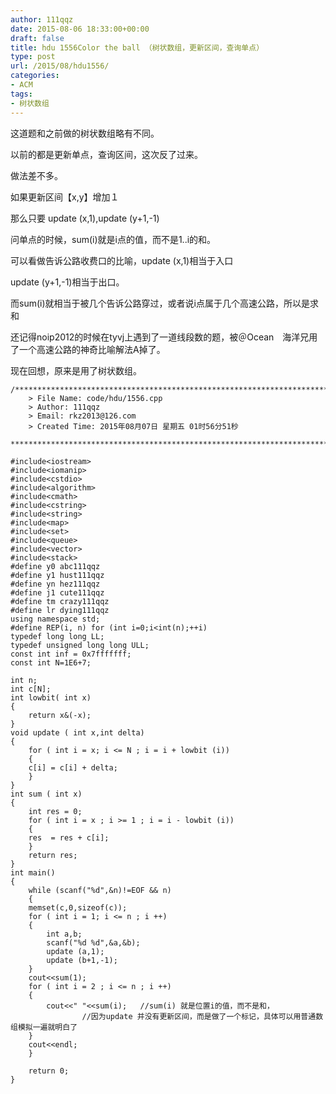 ```yaml
---
author: 111qqz
date: 2015-08-06 18:33:00+00:00
draft: false
title: hdu 1556Color the ball （树状数组，更新区间，查询单点）
type: post
url: /2015/08/hdu1556/
categories:
- ACM
tags:
- 树状数组
---
```





这道题和之前做的树状数组略有不同。




以前的都是更新单点，查询区间，这次反了过来。




做法差不多。




如果更新区间【x,y】增加１




那么只要 update (x,1),update (y+1,-1)




问单点的时候，sum(i)就是i点的值，而不是1..i的和。




可以看做告诉公路收费口的比喻，update (x,1)相当于入口




update (y+1,-1)相当于出口。




而sum(i)就相当于被几个告诉公路穿过，或者说i点属于几个高速公路，所以是求和




还记得noip2012的时候在tyvj上遇到了一道线段数的题，被＠Ocean　海洋兄用了一个高速公路的神奇比喻解法A掉了。




现在回想，原来是用了树状数组。






 

    
    /*************************************************************************
    	> File Name: code/hdu/1556.cpp
    	> Author: 111qqz
    	> Email: rkz2013@126.com 
    	> Created Time: 2015年08月07日 星期五 01时56分51秒
     ************************************************************************/
    
    #include<iostream>
    #include<iomanip>
    #include<cstdio>
    #include<algorithm>
    #include<cmath>
    #include<cstring>
    #include<string>
    #include<map>
    #include<set>
    #include<queue>
    #include<vector>
    #include<stack>
    #define y0 abc111qqz
    #define y1 hust111qqz
    #define yn hez111qqz
    #define j1 cute111qqz
    #define tm crazy111qqz
    #define lr dying111qqz
    using namespace std;
    #define REP(i, n) for (int i=0;i<int(n);++i)  
    typedef long long LL;
    typedef unsigned long long ULL;
    const int inf = 0x7fffffff;
    const int N=1E6+7;
    
    int n;
    int c[N];
    int lowbit( int x)
    {
        return x&(-x);
    }
    void update ( int x,int delta)
    {
        for ( int i = x; i <= N ; i = i + lowbit (i))
        {
    	c[i] = c[i] + delta;
        }
    }
    int sum ( int x)
    {
        int res = 0;
        for ( int i = x ; i >= 1 ; i = i - lowbit (i))
        {
    	res  = res + c[i];
        }
        return res;
    }
    int main()
    {
        while (scanf("%d",&n)!=EOF && n)
        {
    	memset(c,0,sizeof(c));
    	for ( int i = 1; i <= n ; i ++)
    	{
    	    int a,b;
    	    scanf("%d %d",&a,&b);
    	    update (a,1);
    	    update (b+1,-1);
    	}
    	cout<<sum(1);
    	for ( int i = 2 ; i <= n ; i ++)
    	{
    	    cout<<" "<<sum(i);   //sum(i) 就是位置i的值，而不是和，
    				//因为update 并没有更新区间，而是做了一个标记，具体可以用普通数组模拟一遍就明白了
    	}
    	cout<<endl;
        }
      
    	return 0;
    }
    



